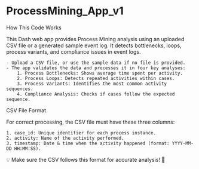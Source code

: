 # ProcessMining_App_v1

How This Code Works

This Dash web app provides Process Mining analysis using an uploaded CSV file or a generated sample event log. It detects bottlenecks, loops, process variants, and compliance issues in event logs.

    - Upload a CSV file, or use the sample data if no file is provided.
    - The app validates the data and processes it in four key analyses:
        1. Process Bottlenecks: Shows average time spent per activity.
        2. Process Loops: Detects repeated activities within cases.
        3. Process Variants: Identifies the most common activity sequences.
        4. Compliance Analysis: Checks if cases follow the expected sequence.

CSV File Format

For correct processing, the CSV file must have these three columns:


    1. case_id: Unique identifier for each process instance.
    2. activity: Name of the activity performed.
    3. timestamp: Date & time when the activity happened (format: YYYY-MM-DD HH:MM:SS).

💡 Make sure the CSV follows this format for accurate analysis! 🚀
